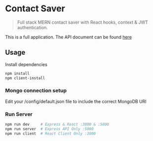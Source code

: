 # Contact Saver

> Full stack MERN contact saver with React hooks, context & JWT authentication.

This is a full application. The API document can be found [here](https://gist.github.com/A7ridi/3bcf3f71108471f753704ae341f9796a)

## Usage

Install dependencies

```bash
npm install
npm client-install
```

### Mongo connection setup

Edit your /config/default.json file to include the correct MongoDB URI

### Run Server

```bash
npm run dev     # Express & React :3000 & :5000
npm run server  # Express API Only :5000
npm run client  # React Client Only :3000
